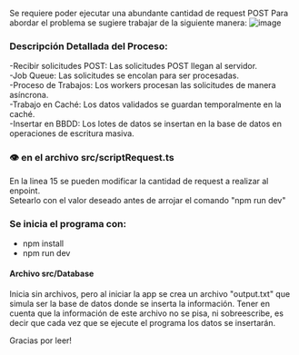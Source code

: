 Se requiere poder ejecutar una abundante cantidad de request POST 
Para abordar el problema se sugiere trabajar de la siguiente manera: 
![image](https://github.com/vlmnst/thousandsOfRequest/assets/81330160/0b23cf42-92bc-4a11-97be-186e6b7a6d17)

### Descripción Detallada del Proceso:
-Recibir solicitudes POST: Las solicitudes POST llegan al servidor.  
-Job Queue: Las solicitudes se encolan para ser procesadas.  
-Proceso de Trabajos: Los workers procesan las solicitudes de manera asíncrona.  
-Trabajo en Caché: Los datos validados se guardan temporalmente en la caché.  
-Insertar en BBDD: Los lotes de datos se insertan en la base de datos en operaciones de escritura masiva.  

### 👁️ en el archivo src/scriptRequest.ts
En la linea 15 se pueden modificar la cantidad de request a realizar al enpoint.  
Setearlo con el valor deseado antes de arrojar el comando "npm run dev"  

### Se inicia el programa con:
- npm install
- npm run dev

#### Archivo src/Database
Inicia sin archivos, pero al iniciar la app se crea un archivo "output.txt" que simula ser la base de datos donde se inserta la información.
Tener en cuenta que la información de este archivo no se pisa, ni sobreescribe, es decir que cada vez que se ejecute el programa
los datos se insertarán. 

Gracias por leer!
